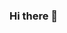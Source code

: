 ### Hi there 👋

<!--
**cheungcheung05/cheungcheung05** is a ✨ _special_ ✨ repository because its `README.md` (this file) appears on your GitHub profile.

Here are some ideas to get you started:

- 🌱 I’m currently learning about Data Engineering 
- 🤔 I’m looking for help with ...
- 💬 Ask me about my hobbies
- 📫 How to reach me: Linkedin
- ⚡ Fun fact: ... I am from Hong Kong
-->
